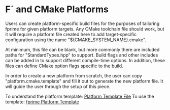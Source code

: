 # F´ and CMake Platforms

Users can create platform-specific build files for the purposes of tailoring fprime
for given platform targets. Any CMake toolchain file should work, but it will require a platform file created here to add target-specific configuration using the name "${CMAKE_SYSTEM_NAME}.cmake".

At minimum, this file can be blank, but more commonly there are included paths for "StandardTypes.hpp" to support.
Build flags and other includes can be added in to support different compile-time options. In addition, these files can define CMake option flags specific to the build.

In order to create a new platform from scratch, the user can copy "platform.cmake.template" and fill it out to generate the new platform file. It will guide the user through the setup of this piece.

To understand the platform template: [Platform Template File](https://github.com/nasa/fprime/blob/docs/auto-documentation/docs/UsersGuide/api/cmake/platform/platform-template.md)
To use the template: [fprime Platform Template](https://github.com/nasa/fprime/blob/devel/cmake/platform/platform.cmake.template)
